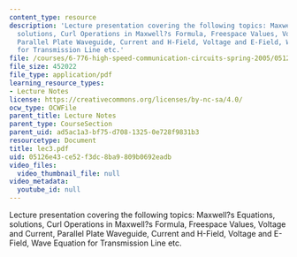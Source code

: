 ```yaml
---
content_type: resource
description: 'Lecture presentation covering the following topics: Maxwell?s Equations,
  solutions, Curl Operations in Maxwell?s Formula, Freespace Values, Voltage and Current,
  Parallel Plate Waveguide, Current and H-Field, Voltage and E-Field, Wave Equation
  for Transmission Line etc.'
file: /courses/6-776-high-speed-communication-circuits-spring-2005/05126e43ce52f3dc8ba9809b0692eadb_lec3.pdf
file_size: 452022
file_type: application/pdf
learning_resource_types:
- Lecture Notes
license: https://creativecommons.org/licenses/by-nc-sa/4.0/
ocw_type: OCWFile
parent_title: Lecture Notes
parent_type: CourseSection
parent_uid: ad5ac1a3-bf75-d708-1325-0e728f9831b3
resourcetype: Document
title: lec3.pdf
uid: 05126e43-ce52-f3dc-8ba9-809b0692eadb
video_files:
  video_thumbnail_file: null
video_metadata:
  youtube_id: null
---
```

Lecture presentation covering the following topics: Maxwell?s Equations, solutions, Curl Operations in Maxwell?s Formula, Freespace Values, Voltage and Current, Parallel Plate Waveguide, Current and H-Field, Voltage and E-Field, Wave Equation for Transmission Line etc.